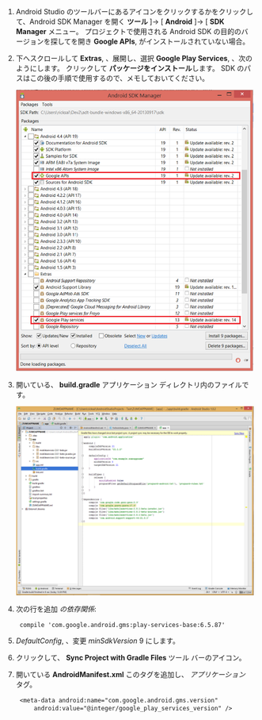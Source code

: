 1. Android Studio のツールバーにあるアイコンをクリックするかをクリックして、Android SDK Manager を開く **ツール** ]-> [ **Android** ]-> [ **SDK Manager** メニュー。 プロジェクトで使用される Android SDK の目的のバージョンを探してを開き **Google APIs**, がインストールされていない場合。

2. 下へスクロールして **Extras**, 、展開し、選択 **Google Play Services**, 、次のようにします。 クリックして **パッケージをインストール**します。 SDK のパスはこの後の手順で使用するので、メモしておいてください。 

    ![](./media/notification-hubs-android-get-started/notification-hub-create-android-app4.png)


3. 開いている、 **build.gradle** アプリケーション ディレクトリ内のファイルです。

    ![](./media/mobile-services-android-get-started-push/android-studio-push-build-gradle.png)

4. 次の行を追加 *の依存関係*: 

        compile 'com.google.android.gms:play-services-base:6.5.87'

5.  *DefaultConfig*, 、変更 *minSdkVersion* 9 にします。
 
6. クリックして、 **Sync Project with Gradle Files** ツール バーのアイコン。

7. 開いている **AndroidManifest.xml** このタグを追加し、 *アプリケーション* タグ。

        <meta-data android:name="com.google.android.gms.version"
            android:value="@integer/google_play_services_version" />
 





